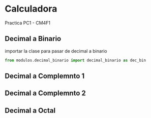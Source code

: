 # Calculadora
Practica PC1 - CM4F1
## Decimal a Binario
importar la clase para pasar de decimal a binario 
```python
from modulos.decimal_binario import decimal_binario as dec_bin
```
## Decimal a Complemnto 1
## Decimal a Complemnto 2
## Decimal a Octal
